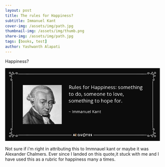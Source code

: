 ```yaml
---
layout: post
title: The rules for Happiness?
subtitle: Immanuel Kant
cover-img: /assets/img/path.jpg
thumbnail-img: /assets/img/thumb.png
share-img: /assets/img/path.jpg
tags: [books, test]
author: Yashwanth Alapati
---
```


Happiness?

![alt text](image.png)

Not sure if i'm right in attributing this to Immnauel kant or maybe it was Alexander Chalmers. Ever since I landed on this quote,it stuck with me and I have used this as a rubric for happiness many a times.





